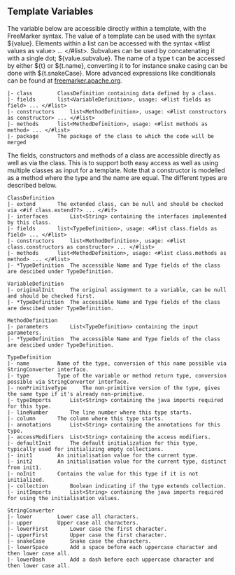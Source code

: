 
## Template Variables

The variable below are accessible directly within a template, with the FreeMarker syntax. 
The value of a template can be used with the syntax ${value}. 
Elements within a list can be accessed with the syntax <#list values as value> ... </#list>. 
Subvalues can be used by concatenating it with a single dot; ${value.subvalue}. 
The name of a type t can be accessed by either ${t} or ${t.name}, converting it to for instance snake casing can be done with ${t.snakeCase}. 
More advanced expressions like conditionals can be found at [freemarker.apache.org](https://freemarker.apache.org/). 

```
|- class		ClassDefinition containing data defined by a class. 
|- fields		list<VariableDefinition>, usage: <#list fields as field> ... </#list>
|- constructors		list<MethodDefinition>, usage: <#list constructors as constructor> ... </#list>
|- methods		list<MethodDefinition>, usage: <#list methods as method> ... </#list>
|- package		The package of the class to which the code will be merged
```
The fields, constructors and methods of a class are accessible directly as well as via the class. 
This is to support both easy access as well as using multiple classes as input for a template. 
Note that a constructor is modelled as a method where the type and the name are equal. 
The different types are described below. 

```
ClassDefinition
|- extend		The extended class, can be null and should be checked via <#if class.extend??> ... </#if>
|- interfaces		List<String> containing the interfaces implemented by this class. 
|- fields		list<TypeDefinition>, usage: <#list class.fields as field> ... </#list>
|- constructors		list<MethodDefinition>, usage: <#list class.constructors as constructor> ... </#list>
|- methods		list<MethodDefinition>, usage: <#list class.methods as method> ... </#list>
|- *TypeDefinition	The accessible Name and Type fields of the class are descibed under TypeDefinition. 

VariableDefinition
|- originalInit		The original assignment to a variable, can be null and should be checked first. 
|- *TypeDefinition	The accessible Name and Type fields of the class are descibed under TypeDefinition. 

MethodDefinition
|- parameters		List<TypeDefinition> containing the input parameters. 
|- *TypeDefinition	The accessible Name and Type fields of the class are descibed under TypeDefinition. 

TypeDefinition
|- name			Name of the type, conversion of this name possible via StringConverter interface.
|- type 		Type of the variable or method return type, conversion possible via StringConverter interface.
|- nonPrimitiveType 	The non-primitive version of the type, gives the same type if it's already non-primitive. 
|- typeImports		List<String> containing the java imports required for this type. 
|- lineNumber		The line number where this type starts.
|- column		The column where this type starts.
|- annotations		List<String> containing the annotations for this type.
|- accessModifiers 	List<String> containing the access modifiers.
|- defaultInit		The default initialization for this type, typically used for initializing empty collections. 
|- init1		An initialisation value for the current type. 
|- init2		An initialisation value for the current type, distinct from init1. 
|- noInit		Contains the value for this type if it is not initialized. 
|- collection		Boolean indicating if the type extends collection. 
|- initImports		List<String> containing the java imports required for using the initialisation values. 

StringConverter
|- lower		Lower case all characters. 
|- upper		Upper case all characters. 
|- lowerFirst		Lower case the first character. 
|- upperFirst		Upper case the first character. 
|- snakeCase		Snake case the characters. 
|- lowerSpace		Add a space before each uppercase character and then lower case all. 
|- lowerDash		Add a dash before each uppercase character and then lower case all. 

```
